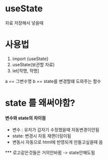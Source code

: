 # useState

 자료 저장해서 넣을때
# 사용법

1.  import {useState}
2. useState(보관할 자료)
3. let[작명, 작명]

a == 그변수명
b == state를 변경할떄 도와주는 함수


# state 를 왜써야함?

#### 변수와 state의 차이점
- 변수 : 유저가 갑자기 수정했을때 자동변경이안됨
- state: 변경시 자동 재랜더링이됨
- 변동시 자동으로 html에 반영되게 만들고싶을때 씀


*** 로고같은것들은 거의안바뀜 -> state안해도됨


